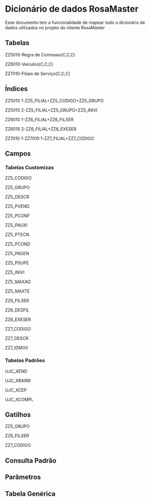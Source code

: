 # Dicionário de dados RosaMaster

Esse documento tem a funcionalidade de mapear todo o dicionário de dados utilizados no projeto do cliente RosaMaster

## Tabelas
ZZ5010-Regra de Comissao(C,C,C)

ZZ6010-Veículos(C,C,C)

ZZ7010-Filiais de Serviço(C,C,C)

## Índices
ZZ5010 1-ZZ5_FILIAL+ZZ5_CODIGO+ZZ5_GRUPO

ZZ5010 2-ZZ5_FILIAL+ZZ5_GRUPO+ZZ5_INIVI

ZZ6010 1-ZZ6_FILIAL+ZZ6_FILSER

ZZ6010 2-ZZ6_FILIAL+ZZ6_EXESER

ZZ7010 1-ZZ7010 1-ZZ7_FILIAL+ZZ7_CODIGO

## Campos

### Tabelas Customizas
ZZ5_CODIGO

[
CAMPO
    -Tipo: 1-Caracter
    -Tamanho: 6
    -Decimal: 0
    -Formato:
    -Contexto: Real
    -Propriedade: Visualizar
INFORMAÇÕES
    -Titulo: Codigo
    -Descição: Codigo
    -Help:
OPÇÕES
    -Lista:
    -Ini Padrão: GETSXENUM("ZZ5","ZZ5_CODIGO")
    -Ini Browse:
    -Modo Edição:
    -Cons Padrão:
VALIDAÇÕES
    -Val Usuário:
    -Val Sistema:
    -Nivel:
USO
    -Obrigatório:
    -Usado: Sim
    -Browse: Sim
]: #

ZZ5_GRUPO 

[
CAMPO
    -Tipo: 1-Caracter
    -Tamanho: 4
    -Decimal: 0
    -Formato:
    -Contexto: Real
    -Propriedade: Alterar
INFORMAÇÕES
    -Titulo: Grupo Produt
    -Descição: Grupo de Produto
    -Help:
OPÇÕES
    -Lista:
    -Ini Padrão:
    -Ini Browse:
    -Modo Edição: INCLUI
    -Cons Padrão: SBM
VALIDAÇÕES
    -Val Usuário: ExistCpo("SBM",M->ZZ5_GRUPO)
    -Val Sistema:
    -Nivel:
USO
    -Obrigatório: Sim
    -Usado: Sim
    -Browse: Sim
]: #

ZZ5_DESCR 

[
CAMPO
    -Tipo: 1-Caracter
    -Tamanho: 100
    -Decimal: 0
    -Formato:
    -Contexto: Virtual
    -Propriedade: Visualizar
INFORMAÇÕES
    -Titulo: Desc. Grupo 
    -Descição: Descricao Grupo
    -Help:
OPÇÕES
    -Lista:
    -Ini Padrão: IIF(!INCLUI,POSICIONE("SBM",1,xFilial("SBM")+ZZ5->ZZ5_GRUPO,"BM_DESC"),'')
    -Ini Browse: POSICIONE("SBM",1,xFilial("SBM")+ZZ5->ZZ5_GRUPO,"BM_DESC")
    -Modo Edição:
    -Cons Padrão:
VALIDAÇÕES
    -Val Usuário:
    -Val Sistema:
    -Nivel:
USO
    -Obrigatório:
    -Usado: Sim
    -Browse: Sim
]: #

ZZ5_PVEND 

[
CAMPO
    -Tipo: 2-Numérico
    -Tamanho: 5
    -Decimal: 2
    -Formato: @E 99.99
    -Contexto: Real
    -Propriedade: Alterar
INFORMAÇÕES
    -Titulo: % Vendedor
    -Descição: % Vendedor
    -Help:
OPÇÕES
    -Lista:
    -Ini Padrão:
    -Ini Browse:
    -Modo Edição:
    -Cons Padrão:
VALIDAÇÕES
    -Val Usuário: positivo() .and. FwFldGet("ZZ5_PVEND") <= 100
    -Val Sistema:
    -Nivel:
USO
    -Obrigatório:
    -Usado: Sim
    -Browse: 
]: #

ZZ5_PCONF 

[
CAMPO
    -Tipo: 2-Numérico
    -Tamanho: 5
    -Decimal: 2
    -Formato: @E 99.99
    -Contexto: Real
    -Propriedade: Alterar
INFORMAÇÕES
    -Titulo: % Confecao  
    -Descição: % Confecao  
    -Help:
OPÇÕES
    -Lista:
    -Ini Padrão:
    -Ini Browse:
    -Modo Edição:
    -Cons Padrão:
VALIDAÇÕES
    -Val Usuário: positivo() .and. FwFldGet("ZZ5_PCONF") <= 100
    -Val Sistema:
    -Nivel:
USO
    -Obrigatório:
    -Usado: Sim
    -Browse: 
]: #

ZZ5_PAUXI  

[
CAMPO
    -Tipo: 2-Numérico
    -Tamanho: 5
    -Decimal: 2
    -Formato: @E 99.99
    -Contexto: Real
    -Propriedade: Alterar
INFORMAÇÕES
    -Titulo: %Aux. Conf   
    -Descição: % Auxiliar de Confecao   
    -Help:
OPÇÕES
    -Lista:
    -Ini Padrão:
    -Ini Browse:
    -Modo Edição:
    -Cons Padrão:
VALIDAÇÕES
    -Val Usuário: positivo() .and. FwFldGet("ZZ5_PAUXI") <= 100
    -Val Sistema:
    -Nivel:
USO
    -Obrigatório:
    -Usado: Sim
    -Browse: 
]: #

ZZ5_PTECN   

[
CAMPO
    -Tipo: 2-Numérico
    -Tamanho: 5
    -Decimal: 2
    -Formato: @E 99.99
    -Contexto: Real
    -Propriedade: Alterar
INFORMAÇÕES
    -Titulo: % Tecnico   
    -Descição: % Tecnico   
    -Help:
OPÇÕES
    -Lista:
    -Ini Padrão:
    -Ini Browse:
    -Modo Edição:
    -Cons Padrão:
VALIDAÇÕES
    -Val Usuário: positivo() .and. FwFldGet("ZZ5_PTECN") <= 100
    -Val Sistema:
    -Nivel:
USO
    -Obrigatório:
    -Usado: Sim
    -Browse: 
]: #

ZZ5_PCOND    

[
CAMPO
    -Tipo: 2-Numérico
    -Tamanho: 5
    -Decimal: 2
    -Formato: @E 99.99
    -Contexto: Real
    -Propriedade: Alterar
INFORMAÇÕES
    -Titulo: % Condutor   
    -Descição: % Condutor  
    -Help:
OPÇÕES
    -Lista:
    -Ini Padrão:
    -Ini Browse:
    -Modo Edição:
    -Cons Padrão:
VALIDAÇÕES
    -Val Usuário: positivo() .and. FwFldGet("ZZ5_PCOND") <= 100
    -Val Sistema:
    -Nivel:
USO
    -Obrigatório:
    -Usado: Sim
    -Browse: 
]: #

ZZ5_PAGEN     

[
CAMPO
    -Tipo: 2-Numérico
    -Tamanho: 5
    -Decimal: 2
    -Formato: @E 99.99
    -Contexto: Real
    -Propriedade: Alterar
INFORMAÇÕES
    -Titulo: % Agente    
    -Descição: % Agente    
    -Help:
OPÇÕES
    -Lista:
    -Ini Padrão:
    -Ini Browse:
    -Modo Edição:
    -Cons Padrão:
VALIDAÇÕES
    -Val Usuário: positivo() .and. FwFldGet("ZZ5_PAGEN") <= 100
    -Val Sistema:
    -Nivel:
USO
    -Obrigatório:
    -Usado: Sim
    -Browse: 
]: #

ZZ5_PSUPE      

[
CAMPO
    -Tipo: 2-Numérico
    -Tamanho: 5
    -Decimal: 2
    -Formato: @E 99.99
    -Contexto: Real
    -Propriedade: Alterar
INFORMAÇÕES
    -Titulo: % Supervisor
    -Descição: % Supervisor
    -Help:
OPÇÕES
    -Lista:
    -Ini Padrão:
    -Ini Browse:
    -Modo Edição:
    -Cons Padrão:
VALIDAÇÕES
    -Val Usuário: positivo() .and. FwFldGet("ZZ5_PSUPE") <= 100
    -Val Sistema:
    -Nivel:
USO
    -Obrigatório:
    -Usado: Sim
    -Browse: 
]: #

ZZ5_INIVI       

[
CAMPO
    -Tipo: 4-Data
    -Tamanho: 8
    -Decimal: 0
    -Formato:
    -Contexto: Real
    -Propriedade: Alterar
INFORMAÇÕES
    -Titulo: Ini Vigencia
    -Descição: Inicio de Vigencia
    -Help:
OPÇÕES
    -Lista:
    -Ini Padrão: DATE()
    -Ini Browse:
    -Modo Edição:
    -Cons Padrão:
VALIDAÇÕES
    -Val Usuário: 
    -Val Sistema:
    -Nivel:
USO
    -Obrigatório: Sim
    -Usado: Sim
    -Browse: Sim
]: #

ZZ5_MAXAG        

[
CAMPO
    -Tipo: 2-Numérico
    -Tamanho: 1
    -Decimal: 0
    -Formato: 9
    -Contexto: Real
    -Propriedade: Alterar
INFORMAÇÕES
    -Titulo: Max. Agentes
    -Descição: Max. Agentes
    -Help:
OPÇÕES
    -Lista:
    -Ini Padrão:
    -Ini Browse:
    -Modo Edição:
    -Cons Padrão:
VALIDAÇÕES
    -Val Usuário: FwFldGet("ZZ5_MAXAG")==1 .or. FwFldGet("ZZ5_MAXAG")==2
    -Val Sistema:
    -Nivel:
USO
    -Obrigatório:
    -Usado: Sim
    -Browse: 
]: #

ZZ5_MAXTE        

[
CAMPO
    -Tipo: 2-Numérico
    -Tamanho: 1
    -Decimal: 0
    -Formato: 9
    -Contexto: Real
    -Propriedade: Alterar
INFORMAÇÕES
    -Titulo: Max Tecnicos
    -Descição: Max Tecnicos
    -Help:
OPÇÕES
    -Lista:
    -Ini Padrão:
    -Ini Browse:
    -Modo Edição:
    -Cons Padrão:
VALIDAÇÕES
    -Val Usuário: FwFldGet("ZZ5_MAXTE")==1 .or. FwFldGet("ZZ5_MAXTE")==2
    -Val Sistema:
    -Nivel:
USO
    -Obrigatório:
    -Usado: Sim
    -Browse: 
]: #

ZZ6_FILSER

[
CAMPO
    -Tipo: 1-Caracter
    -Tamanho: 6
    -Decimal: 0
    -Formato:
    -Contexto: Real
    -Propriedade: Alterar
INFORMAÇÕES
    -Titulo: Filial
    -Descição: Filial
    -Help:
OPÇÕES
    -Lista:
    -Ini Padrão:
    -Ini Browse:
    -Modo Edição: INCLUI
    -Cons Padrão: SM0
VALIDAÇÕES
    -Val Usuário: ExistCpo("SM0",cEmpAnt+FwFldGet("ZZ6_FILSER"))
    -Val Sistema:
    -Nivel:
USO
    -Obrigatório:Sim
    -Usado: Sim
    -Browse: Sim
]: #

ZZ6_DESFIL

[
CAMPO
    -Tipo: 1-Caracter
    -Tamanho: 100
    -Decimal: 0
    -Formato:
    -Contexto: Virtual
    -Propriedade: Visualizar
INFORMAÇÕES
    -Titulo: Descricao
    -Descição: Descricao
    -Help:
OPÇÕES
    -Lista:
    -Ini Padrão: IIF(!INCLUI,POSICIONE("SM0",1,cEmpAnt+ZZ6->ZZ6_FILSER,"M0_FILIAL"),'')
    -Ini Browse: POSICIONE("SM0",1,cEmpAnt+ZZ6->ZZ6_FILSER,"M0_FILIAL")
    -Modo Edição:
    -Cons Padrão:
VALIDAÇÕES
    -Val Usuário:
    -Val Sistema:
    -Nivel:
USO
    -Obrigatório:
    -Usado: Sim
    -Browse: Sim
]: #

ZZ6_EXESER

[
CAMPO
    -Tipo: 1-Caracter
    -Tamanho: 1
    -Decimal: 0
    -Formato:
    -Contexto: Real
    -Propriedade: Alterar
INFORMAÇÕES
    -Titulo: Exe Servico?
    -Descição: Exe Servico?
    -Help:
OPÇÕES
    -Lista: S=Sim;N=Não
    -Ini Padrão:
    -Ini Browse:
    -Modo Edição:
    -Cons Padrão:
VALIDAÇÕES
    -Val Usuário:
    -Val Sistema:
    -Nivel:
USO
    -Obrigatório: Sim
    -Usado: Sim
    -Browse: Sim
]: #

ZZ7_CODIGO

[
CAMPO
    -Tipo: 1-Caracter
    -Tamanho: 6
    -Decimal: 0
    -Formato:
    -Contexto: Real
    -Propriedade: Alterar
INFORMAÇÕES
    -Titulo: Filial
    -Descição: Filial
    -Help:
OPÇÕES
    -Lista:
    -Ini Padrão:
    -Ini Browse:
    -Modo Edição: INCLUI
    -Cons Padrão: SM0
VALIDAÇÕES
    -Val Usuário: ExistCpo("SM0",cEmpAnt+FwFldGet("ZZ7_CODIGO"))
    -Val Sistema:
    -Nivel:
USO
    -Obrigatório:Sim
    -Usado: Sim
    -Browse: Sim
]: #

ZZ7_DESCR

[
CAMPO
    -Tipo: 1-Caracter
    -Tamanho: 100
    -Decimal: 0
    -Formato:
    -Contexto: Virtual
    -Propriedade: Visualizar
INFORMAÇÕES
    -Titulo: Descricao
    -Descição: Descricao
    -Help:
OPÇÕES
    -Lista:
    -Ini Padrão: IIF(!INCLUI,POSICIONE("SM0",1,cEmpAnt+ZZ7->ZZ7_CODIGO,"M0_FILIAL"),'')
    -Ini Browse: POSICIONE("SM0",1,cEmpAnt+ZZ7->ZZ7_CODIGO,"M0_FILIAL")
    -Modo Edição:
    -Cons Padrão:
VALIDAÇÕES
    -Val Usuário:
    -Val Sistema:
    -Nivel:
USO
    -Obrigatório:
    -Usado: Sim
    -Browse: Sim
]: #

ZZ7_IDMOV

[
CAMPO
    -Tipo: 1-Caracter
    -Tamanho: 10
    -Decimal: 0
    -Formato:
    -Contexto: Real
    -Propriedade: Visualizar
INFORMAÇÕES
    -Titulo: ID UMOV
    -Descição: ID UMOV
    -Help:
OPÇÕES
    -Lista:
    -Ini Padrão:
    -Ini Browse:
    -Modo Edição:
    -Cons Padrão:
VALIDAÇÕES
    -Val Usuário:
    -Val Sistema:
    -Nivel:
USO
    -Obrigatório:
    -Usado: Sim
    -Browse: Sim
]: #

### Tabelas Padrões

UJC_XEND

[
CAMPO
    -Tipo: 1-Caracter
    -Tamanho: 100
    -Decimal: 0
    -Formato:
    -Contexto: Real
    -Propriedade: Alterar
INFORMAÇÕES
    -Titulo: Endereco
    -Descição: Endereco
    -Help:
OPÇÕES
    -Lista:
    -Ini Padrão: 
    -Ini Browse: 
    -Modo Edição:
    -Cons Padrão:
VALIDAÇÕES
    -Val Usuário:
    -Val Sistema:
    -Nivel:
USO
    -Obrigatório: Sim
    -Usado: Sim
    -Browse: Sim
]: #

UJC_XBAIRR

[
CAMPO
    -Tipo: 1-Caracter
    -Tamanho: 100
    -Decimal: 0
    -Formato:
    -Contexto: Real
    -Propriedade: Alterar
INFORMAÇÕES
    -Titulo: Bairro
    -Descição: Bairro
    -Help:
OPÇÕES
    -Lista:
    -Ini Padrão: 
    -Ini Browse: 
    -Modo Edição:
    -Cons Padrão:
VALIDAÇÕES
    -Val Usuário:
    -Val Sistema:
    -Nivel:
USO
    -Obrigatório: Sim
    -Usado: Sim
    -Browse: Sim
]: #

UJC_XCEP

[
CAMPO
    -Tipo: 2-Numerico
    -Tamanho: 8
    -Decimal: 0
    -Formato: @R 99999-999
    -Contexto: Real
    -Propriedade: Alterar
INFORMAÇÕES
    -Titulo: CEP
    -Descição: CEP
    -Help:
OPÇÕES
    -Lista:
    -Ini Padrão: 
    -Ini Browse: 
    -Modo Edição:
    -Cons Padrão:
VALIDAÇÕES
    -Val Usuário:
    -Val Sistema:
    -Nivel:
USO
    -Obrigatório: Sim
    -Usado: Sim
    -Browse: Sim
]: #

UJC_XCOMPL

[
CAMPO
    -Tipo: 2-Numerico
    -Tamanho: 8
    -Decimal: 0
    -Formato: @E 99,999,999
    -Contexto: Real
    -Propriedade: Alterar
INFORMAÇÕES
    -Titulo: Complemento
    -Descição: Complemento
    -Help:
OPÇÕES
    -Lista:
    -Ini Padrão: 
    -Ini Browse: 
    -Modo Edição:
    -Cons Padrão:
VALIDAÇÕES
    -Val Usuário:
    -Val Sistema:
    -Nivel:
USO
    -Obrigatório:
    -Usado: Sim
    -Browse:
]: #

## Gatilhos

ZZ5_GRUPO 

[
Sequencia: 001
Cnt. Dominio: ZZ5_DESCR 
Tipo: 1-Primario
Regra: POSICIONE("SBM",1,xFilial("SBM")+FwFldGet("ZZ5_GRUPO"),"BM_DESC")
Posiciona: 2-Nao
Alias:
Orden:
Chave:
Condicao:
]: #

ZZ6_FILSER

[
Sequencia: 001
Cnt. Dominio: ZZ6_DESFIL 
Tipo: 1-Primario
Regra: FwFilialName(cEmpAnt,FwFldGet("ZZ6_FILSER"),1)
Posiciona: 2-Nao
Alias:
Orden:
Chave:
Condicao:
]: #

ZZ7_CODIGO

[
Sequencia: 001
Cnt. Dominio: ZZ7_DESCR 
Tipo: 1-Primario
Regra: FwFilialName(cEmpAnt,FwFldGet("ZZ7_CODIGO"),1)
Posiciona: 2-Nao
Alias:
Orden:
Chave:
Condicao:
]: #

## Consulta Padrão

## Parâmetros

## Tabela Genérica

